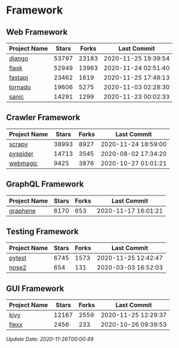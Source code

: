 # Framework

## Web Framework
| Project Name | Stars | Forks | Last Commit |
| ------------ | ----- | ----- | ----------- |
| [django](https://github.com/django/django) | 53797 | 23183 | 2020-11-25 19:39:54 |
| [flask](https://github.com/pallets/flask) | 52949 | 13963 | 2020-11-24 02:51:40 |
| [fastapi](https://github.com/tiangolo/fastapi) | 23462 | 1619 | 2020-11-25 17:48:13 |
| [tornado](https://github.com/tornadoweb/tornado) | 19606 | 5275 | 2020-11-03 02:28:30 |
| [sanic](https://github.com/huge-success/sanic) | 14291 | 1299 | 2020-11-23 00:02:33 |

## Crawler Framework
| Project Name | Stars | Forks | Last Commit |
| ------------ | ----- | ----- | ----------- |
| [scrapy](https://github.com/scrapy/scrapy) | 38993 | 8927 | 2020-11-24 18:59:00 |
| [pyspider](https://github.com/binux/pyspider) | 14713 | 3545 | 2020-08-02 17:34:20 |
| [webmagic](https://github.com/code4craft/webmagic) | 9425 | 3876 | 2020-10-27 01:01:21 |

## GraphQL Framework
| Project Name | Stars | Forks | Last Commit |
| ------------ | ----- | ----- | ----------- |
| [graphene](https://github.com/graphql-python/graphene) | 6170 | 653 | 2020-11-17 16:01:21 |

## Testing Framework
| Project Name | Stars | Forks | Last Commit |
| ------------ | ----- | ----- | ----------- |
| [pytest](https://github.com/pytest-dev/pytest) | 6745 | 1573 | 2020-11-25 12:42:47 |
| [nose2](https://github.com/nose-devs/nose2) | 654 | 131 | 2020-03-03 16:52:03 |

## GUI Framework
| Project Name | Stars | Forks | Last Commit |
| ------------ | ----- | ----- | ----------- |
| [kivy](https://github.com/kivy/kivy) | 12167 | 2559 | 2020-11-25 12:29:37 |
| [flexx](https://github.com/flexxui/flexx) | 2456 | 233 | 2020-10-26 09:39:53 |

*Update Date: 2020-11-26T00:00:49*